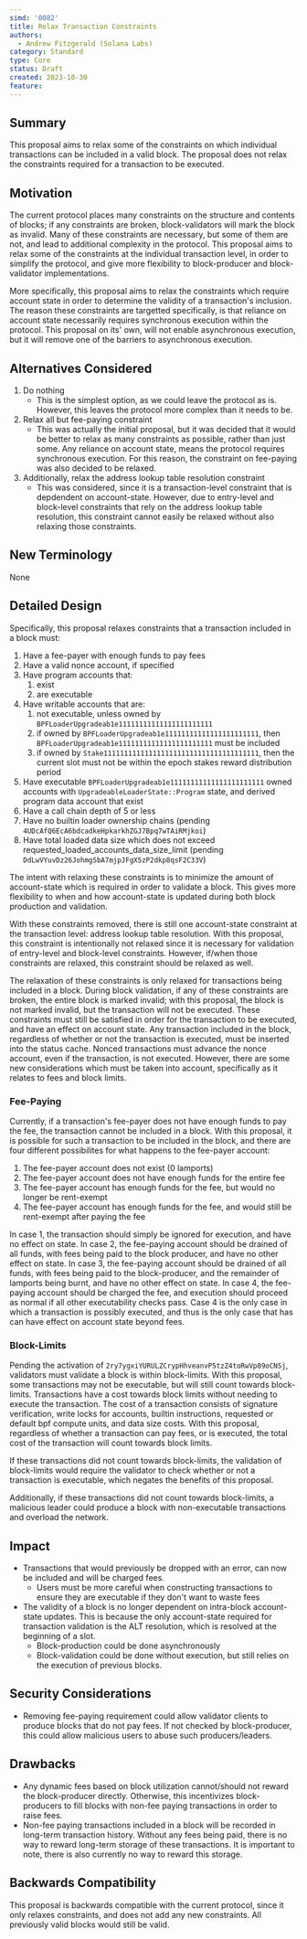```yaml
---
simd: '0082'
title: Relax Transaction Constraints
authors:
  - Andrew Fitzgerald (Solana Labs)
category: Standard
type: Core
status: Draft
created: 2023-10-30
feature:
---
```


## Summary

This proposal aims to relax some of the constraints on which individual
transactions can be included in a valid block.
The proposal does not relax the constraints required for a transaction to be
executed.

## Motivation

The current protocol places many constraints on the structure and contents
of blocks; if any constraints are broken, block-validators will mark the block
as invalid.
Many of these constraints are necessary, but some of them are not, and lead to
additional complexity in the protocol.
This proposal aims to relax some of the constraints at the individual
transaction level, in order to simplify the protocol, and give more flexibility
to block-producer and block-validator implementations.

More specifically, this proposal aims to relax the constraints which require
account state in order to determine the validity of a transaction's inclusion.
The reason these constraints are targetted specifically, is that reliance on
account state necessarily requires synchronous execution within the protocol.
This proposal on its' own, will not enable asynchronous execution, but it will
remove one of the barriers to asynchronous execution.

## Alternatives Considered

1. Do nothing
    - This is the simplest option, as we could leave the protocol as is.
    However, this leaves the protocol more complex than it needs to be.
2. Relax all but fee-paying constraint
    - This was actually the initial proposal, but it was decided that it would
    be better to relax as many constraints as possible, rather than just some.
    Any reliance on account state, means the protocol requires synchronous
    execution.
    For this reason, the constraint on fee-paying was also decided to be
    relaxed.
3. Additionally, relax the address lookup table resolution constraint
    - This was considered, since it is a transaction-level constraint that is
    depdendent on account-state. However, due to entry-level and block-level
    constraints that rely on the address lookup table resolution, this
    constraint cannot easily be relaxed without also relaxing those
    constraints.

## New Terminology

None

## Detailed Design

Specifically, this proposal relaxes constraints that a transaction included in
a block must:

1. Have a fee-payer with enough funds to pay fees
2. Have a valid nonce account, if specified
3. Have program accounts that:
   1. exist
   2. are executable
4. Have writable accounts that are:
   1. not executable, unless owned by
   `BPFLoaderUpgradeab1e11111111111111111111111`
   2. if owned by `BPFLoaderUpgradeab1e11111111111111111111111`,
   then `BPFLoaderUpgradeab1e11111111111111111111111` must be included
   3. if owned by `Stake11111111111111111111111111111111111111`, then the
   current slot must not be within the epoch stakes reward distribution period
5. Have executable `BPFLoaderUpgradeab1e11111111111111111111111` owned accounts
with `UpgradeableLoaderState::Program` state, and derived program data account
that exist
6. Have a call chain depth of 5 or less
7. Have no builtin loader ownership chains
(pending `4UDcAfQ6EcA6bdcadkeHpkarkhZGJ7Bpq7wTAiRMjkoi`)
8. Have total loaded data size which does not exceed
requested_loaded_accounts_data_size_limit
(pending `DdLwVYuvDz26JohmgSbA7mjpJFgX5zP2dkp8qsF2C33V`)

The intent with relaxing these constraints is to minimize the amount of
account-state which is required in order to validate a block. This gives more
flexibility to when and how account-state is updated during both block
production and validation.

With these constraints removed, there is still one account-state constraint
at the transaction level: address lookup table resolution.
With this proposal, this constraint is intentionally not relaxed since it is
necessary for validation of entry-level and block-level constraints.
However, if/when those constraints are relaxed, this constraint should be
relaxed as well.

The relaxation of these constraints is only relaxed for transactions being
included in a block. During block validation, if any of these constraints
are broken, the entire block is marked invalid; with this proposal, the
block is not marked invalid, but the transaction will not be executed.
These constraints must still be satisfied in order for the transaction to be
executed, and have an effect on account state.
Any transaction included in the block, regardless of whether or not the
transaction is executed, must be inserted into the status cache.
Nonced transactions must advance the nonce account, even if the transaction,
is not executed.
However, there are some new considerations which must be taken into account,
specifically as it relates to fees and block limits.

### Fee-Paying

Currently, if a transaction's fee-payer does not have enough funds to pay the
fee, the transaction cannot be included in a block. With this proposal, it is
possible for such a transaction to be included in the block, and there are
four different possibilites for what happens to the fee-payer account:

1. The fee-payer account does not exist (0 lamports)
2. The fee-payer account does not have enough funds for the entire fee
3. The fee-payer account has enough funds for the fee, but would no longer be
rent-exempt
4. The fee-payer account has enough funds for the fee, and would still be
rent-exempt after paying the fee

In case 1, the transaction should simply be ignored for execution, and have no
effect on state.
In case 2, the fee-paying account should be drained of all funds, with fees
being paid to the block producer, and have no other effect on state.
In case 3, the fee-paying account should be drained of all funds, with fees
being paid to the block-producer, and the remainder of lamports being burnt,
and have no other effect on state.
In case 4, the fee-paying account should be charged the fee, and execution
should proceed as normal if all other executability checks pass.
Case 4 is the only case in which a transaction is possibly executed, and thus
is the only case that has can have effect on account state beyond fees.

### Block-Limits

Pending the activation of `2ry7ygxiYURULZCrypHhveanvP5tzZ4toRwVp89oCNSj`,
validators must validate a block is within block-limits.
With this proposal, some transactions may not be executable, but will still
count towards block-limits.
Transactions have a cost towards block limits without needing to execute the
transaction.
The cost of a transaction consists of signature verification, write locks for
accounts, builtin instructions, requested or default bpf compute units, and
data size costs.
With this proposal, regardless of whether a transaction can pay fees, or is
executed, the total cost of the transaction will count towards block limits.

If these transactions did not count towards block-limits, the validation of
block-limits would require the validator to check whether or not a transaction
is executable, which negates the benefits of this proposal.

Additionally, if these transactions did not count towards block-limits, a
malicious leader could produce a block with non-executable transactions and
overload the network.

## Impact

- Transactions that would previously be dropped with an error, can now be
  included and will be charged fees.
  - Users must be more careful when constructing transactions to ensure they
    are executable if they don't want to waste fees
- The validity of a block is no longer dependent on intra-block account-state
updates. This is because the only account-state required for transaction
validation is the ALT resolution, which is resolved at the beginning of a slot.
  - Block-production could be done asynchronously
  - Block-validation could be done without execution, but still relies on the
  execution of previous blocks.

## Security Considerations

- Removing fee-paying requirement could allow validator clients to produce
  blocks that do not pay fees. If not checked by block-producer, this could
  allow malicious users to abuse such producers/leaders.

## Drawbacks

- Any dynamic fees based on block utilization cannot/should not reward the
block-producer directly. Otherwise, this incentivizes block-producers to fill
blocks with non-fee paying transactions in order to raise fees.
- Non-fee paying transactions included in a block will be recorded in long-term
transaction history. Without any fees being paid, there is no way to reward
long-term storage of these transactions. It is important to note, there is also
currently no way to reward this storage.

## Backwards Compatibility

This proposal is backwards compatible with the current protocol, since it only
relaxes constraints, and does not add any new constraints. All previously valid
blocks would still be valid.

